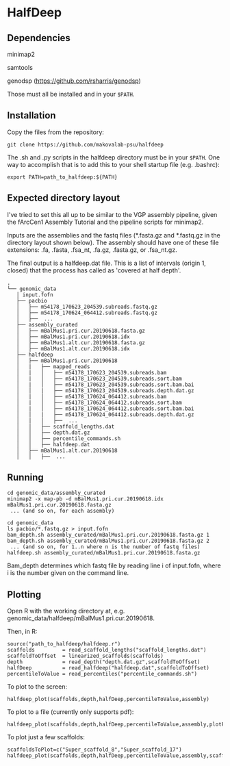 # HalfDeep

## Dependencies

minimap2

samtools

genodsp (https://github.com/rsharris/genodsp)

Those must all be installed and in your `$PATH`.

## Installation

Copy the files from the repository:
```
git clone https://github.com/makovalab-psu/halfdeep
```

The .sh and .py scripts in the halfdeep directory must be in your `$PATH`. One
way to accomplish that is to add this to your shell startup file (e.g. .bashrc):
```
export PATH=path_to_halfdeep:${PATH}
```

## Expected directory layout

I've tried to set this all up to be similar to the VGP assembly pipeline, given
the fArcCen1 Assembly Tutorial and the pipeline scripts for minimap2.

Inputs are the assemblies and the fastq files (*.fasta.gz and *.fastq.gz in the
directory layout shown below). The assembly should have one of these file
extensions: .fa, .fasta, .fsa_nt, .fa.gz, .fasta.gz, or .fsa_nt.gz.

The final output is a halfdeep.dat file. This is a list of
<scaffold> <start> <end> intervals (origin 1, closed) that the process has
called as 'covered at half depth'.

```
.
└── genomic_data
   │ input.fofn
   ├── pacbio
   │   ├── m54178_170623_204539.subreads.fastq.gz
   │   ├── m54178_170624_064412.subreads.fastq.gz
   │   ├──  ...
   ├── assembly_curated
   │   ├── mBalMus1.pri.cur.20190618.fasta.gz
   │   ├── mBalMus1.pri.cur.20190618.idx
   │   ├── mBalMus1.alt.cur.20190618.fasta.gz
   │   ├── mBalMus1.alt.cur.20190618.idx
   ├── halfdeep
   │   ├── mBalMus1.pri.cur.20190618
   │   |   ├── mapped_reads
   │   |   │   ├── m54178_170623_204539.subreads.bam
   │   |   │   ├── m54178_170623_204539.subreads.sort.bam
   │   |   │   ├── m54178_170623_204539.subreads.sort.bam.bai
   │   │   |   ├── m54178_170623_204539.subreads.depth.dat.gz
   │   |   │   ├── m54178_170624_064412.subreads.bam
   │   |   │   ├── m54178_170624_064412.subreads.sort.bam
   │   |   │   ├── m54178_170624_064412.subreads.sort.bam.bai
   │   │   |   ├── m54178_170624_064412.subreads.depth.dat.gz
   │   |   │   ├──  ...
   │   │   ├── scaffold_lengths.dat
   │   │   ├── depth.dat.gz
   │   │   ├── percentile_commands.sh
   │   │   ├── halfdeep.dat
   │   ├── mBalMus1.alt.cur.20190618
   │   │   ├──  ...
```

## Running

```
cd genomic_data/assembly_curated
minimap2 -x map-pb -d mBalMus1.pri.cur.20190618.idx mBalMus1.pri.cur.20190618.fasta.gz
 ... (and so on, for each assembly)

cd genomic_data
ls pacbio/*.fastq.gz > input.fofn
bam_depth.sh assembly_curated/mBalMus1.pri.cur.20190618.fasta.gz 1
bam_depth.sh assembly_curated/mBalMus1.pri.cur.20190618.fasta.gz 2
 ... (and so on, for 1..n where n is the number of fastq files)
halfdeep.sh assembly_curated/mBalMus1.pri.cur.20190618.fasta.gz
```

Bam_depth determines which fastq file by reading line i of input.fofn, where i
is the number given on the command line.

## Plotting

Open R with the working directory at, e.g.
genomic_data/halfdeep/mBalMus1.pri.cur.20190618.

Then, in R:
```
source("path_to_halfdeep/halfdeep.r")
scaffolds         = read_scaffold_lengths("scaffold_lengths.dat")
scaffoldToOffset  = linearized_scaffolds(scaffolds)
depth             = read_depth("depth.dat.gz",scaffoldToOffset)
halfDeep          = read_halfdeep("halfdeep.dat",scaffoldToOffset)
percentileToValue = read_percentiles("percentile_commands.sh")
```

To plot to the screen:
```
halfdeep_plot(scaffolds,depth,halfDeep,percentileToValue,assembly)
```

To plot to a file (currently only supports pdf):
```
halfdeep_plot(scaffolds,depth,halfDeep,percentileToValue,assembly,plotFilename="half_deep.dat.pdf")
```

To plot just a few scaffolds:
```
scaffoldsToPlot=c("Super_scaffold_8","Super_scaffold_17")
halfdeep_plot(scaffolds,depth,halfDeep,percentileToValue,assembly,scaffoldsToPlot=scaffoldsToPlot)
```


